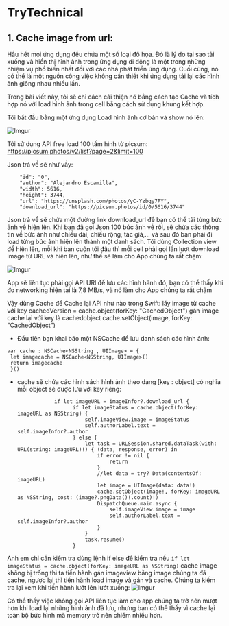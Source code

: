 # TryTechnical
## 1. Cache image from url:
  Hầu hết mọi ứng dụng đều chứa một số loại đồ họa. Đó là lý do tại sao tải xuống và hiển thị hình ảnh trong ứng dụng di động là một trong những nhiệm vụ phổ biến    nhất đối với các nhà phát triển ứng dụng. Cuối cùng, nó có thể là một nguồn công việc không cần thiết khi ứng dụng tải lại các hình ảnh giống nhau nhiều lần.
  
  Trong bài viết này, tôi sẽ chỉ cách cải thiện nó bằng cách tạo Cache và tích hợp nó với load hình ảnh trong cell bằng cách sử dụng khung kết hợp.
  
  Tôi bắt đầu bằng một ứng dụng Load hình ảnh cơ bản và show nó lên:
  
  ![Imgur](https://i.imgur.com/Svb1U7F.png?1)
  
  Tôi sử dụng API free load 100 tấm hình từ picsum: https://picsum.photos/v2/list?page=2&limit=100
  
  Json trả về sẽ như vầy: 
  
        "id": "0",
        "author": "Alejandro Escamilla",
        "width": 5616,
        "height": 3744,
        "url": "https://unsplash.com/photos/yC-Yzbqy7PY",
        "download_url": "https://picsum.photos/id/0/5616/3744"
  
  Json trả về sẽ chứa một đường link download_url để bạn có thể tải từng bức ảnh về hiện lên.
  Khi bạn đã gọi Json 100 bức ảnh về rồi, sẽ chứa các thông tin về bức ảnh như chiều dài, chiều rộng, tác giả,... và sau đó bạn phải đi load từng bức ảnh hiện lên thành một danh sách. Tôi dùng Collection view để hiện lên, mỗi khi bạn cuộn tới đâu thì mỗi cell phải gọi lần lượt download image từ URL và hiện lên, như thế sẽ làm cho App chúng ta rất chậm:
  
  ![Imgur](https://i.imgur.com/fXvw7gU.png)
  
  App sẽ liên tục phải gọi API URl để lưu các hình hảnh đó, bạn có thể thấy khi đo networking hiện tại là 7,8 MB/s, và nó làm cho App chúng ta rất chậm
  
  Vậy dùng Cache để Cache lại API như nào trong Swift:
   lấy image từ cache với key
   cachedVersion = cache.object(forKey: "CachedObject")
   gán image cache lại với key là cachedobject
   cache.setObject(image, forKey: "CachedObject")
  * Đầu tiên bạn khai báo một NSCache để lưu danh sách các hình ảnh:
  
   ```
   var cache : NSCache<NSString , UIImage> = {
    let imagecache = NSCache<NSString, UIImage>()
    return imagecache
    }()
   ```

* cache sẽ chứa các hình sách hình ảnh theo dạng [key : object] có nghĩa mỗi object sẽ được lưu với key riêng:

  ``` 
              if let imageURL = imageInfor?.download_url {
                    if let imageStatus = cache.object(forKey: imageURL as NSString) {
                        self.imageView.image = imageStatus
                        self.authorLabel.text = self.imageInfor?.author
                    } else {
                        let task = URLSession.shared.dataTask(with: URL(string: imageURL)!) { (data, response, error) in
                            if error != nil {
                                return
                            }
                            //let data = try? Data(contentsOf: imageURL)
                            let image = UIImage(data: data!)
                            cache.setObject(image!, forKey: imageURL as NSString, cost: (image?.pngData()!.count)!)
                            DispatchQueue.main.async {
                                self.imageView.image = image
                                self.authorLabel.text = self.imageInfor?.author
                            }
                        }
                        task.resume()
                    }
  ```
Anh em chỉ cần kiểm tra dùng lệnh if else để kiểm tra nếu ```if let imageStatus = cache.object(forKey: imageURL as NSString)``` cache image không bị trống thì ta tiến hành gán imageview bằng image chúng ta đã cache, ngược lại thì tiến hành load image và gán và cache.
Chúng ta kiếm tra lại xem khi tiến hành lướt lên lướt xuống:
![Imgur](https://i.imgur.com/fUqIp3Y.png)

Có thể thấy việc không gọi API liên tục làm cho app chúng ta trở nên mượt hơn khi load lại những hình ảnh đã lưu, nhưng bạn có thể thấy vì cache lại toàn bộ bức hình mà memory trở nên chiếm nhiều hơn.
